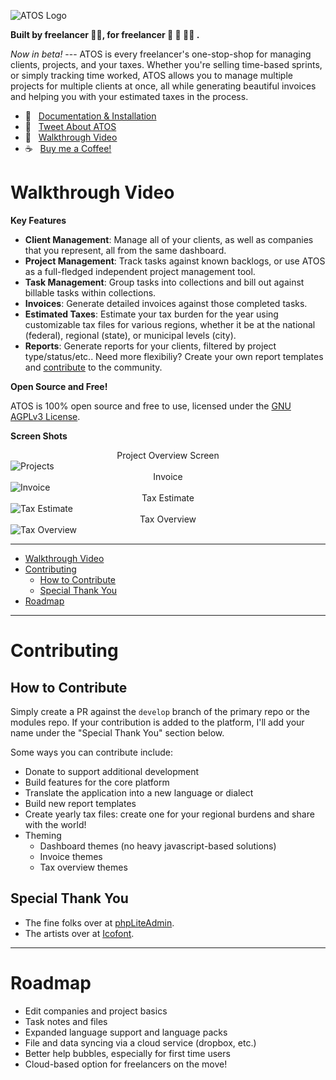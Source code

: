 ![ATOS Logo](assets/screens/atos_logo.png)

**Built by freelancer 🙋‍♂️, for freelancer 🕺 🤷 💃🏾 .**

*Now in beta!* --- ATOS is every freelancer's one-stop-shop for managing clients, projects, and your taxes. Whether you're selling time-based sprints, or simply tracking time worked, ATOS allows you to manage multiple projects for multiple clients at once, all while generating beautiful invoices and helping you with your estimated taxes in the process.

- 📔&nbsp;&nbsp;&nbsp;[Documentation & Installation](https://jbelelieu.github.io/atos/)
- 💬&nbsp;&nbsp;&nbsp;[Tweet About ATOS](http://twitter.com/intent/tweet?text=Freelancers!%20Check%20out%20ATOS,%20free%20software%20designed%20to%20help%20you%20manage%20your%20clients,%20invoices,%20and%20estimated%20taxes.%20https://github.com/jbelelieu/atos)
- 🎥&nbsp;&nbsp;&nbsp;[Walkthrough Video](https://youtu.be/DY_ze39ZRt8)
- ☕️&nbsp;&nbsp;&nbsp;[Buy me a Coffee!](https://www.buymeacoffee.com/jbelelieu)

# Walkthrough Video

**Key Features**

- **Client Management**: Manage all of your clients, as well as companies that you represent, all from the same dashboard.
- **Project Management**: Track tasks against known backlogs, or use ATOS as a full-fledged independent project management tool.
- **Task Management**: Group tasks into collections and bill out against billable tasks within collections.
- **Invoices**: Generate detailed invoices against those completed tasks.
- **Estimated Taxes**: Estimate your tax burden for the year using customizable tax files for various regions, whether it be at the national (federal), regional (state), or municipal levels (city).
- **Reports**: Generate reports for your clients, filtered by project type/status/etc.. Need more flexibiliy? Create your own report templates and [contribute](#contributing) to the community.
  
**Open Source and Free!**

ATOS is 100% open source and free to use, licensed under the [GNU AGPLv3 License](https://www.gnu.org/licenses/agpl-3.0.en.html).

**Screen Shots**

<center>Project Overview Screen</center>
<img alt="Projects" src="https://github.com/jbelelieu/atos/blob/develop/assets/screens/atos-screen-project-sm.png?raw=true" />
<br />
<center>Invoice</center>
<img alt="Invoice" src="https://github.com/jbelelieu/atos/blob/develop/assets/screens/atos-screen-invoice-sm.png?raw=true" />
<br />
<center>Tax Estimate</center>
<img alt="Tax Estimate" src="https://github.com/jbelelieu/atos/blob/develop/assets/screens/atos-screen-taxes-sm.png?raw=true" />
<br />
<center>Tax Overview</center>
<img alt="Tax Overview" src="https://github.com/jbelelieu/atos/blob/develop/assets/screens/atos-screen-tax-sm.png?raw=true" />

-----

- [Walkthrough Video](#walkthrough-video)
- [Contributing](#contributing)
  - [How to Contribute](#how-to-contribute)
  - [Special Thank You](#special-thank-you)
- [Roadmap](#roadmap)

----

# Contributing

## How to Contribute

Simply create a PR against the `develop` branch of the primary repo or the modules repo. If your contribution is added to the platform, I'll add your name under the "Special Thank You" section below.

Some ways you can contribute include:

- Donate to support additional development
- Build features for the core platform
- Translate the application into a new language or dialect
- Build new report templates
- Create yearly tax files: create one for your regional burdens and share with the world!
- Theming
  - Dashboard themes (no heavy javascript-based solutions)
  - Invoice themes
  - Tax overview themes

## Special Thank You

- The fine folks over at [phpLiteAdmin](https://www.phpliteadmin.org/).
- The artists over at [Icofont](https://icofont.com/).

----

# Roadmap

- Edit companies and project basics
- Task notes and files
- Expanded language support and language packs
- File and data syncing via a cloud service (dropbox, etc.)
- Better help bubbles, especially for first time users
- Cloud-based option for freelancers on the move!
  